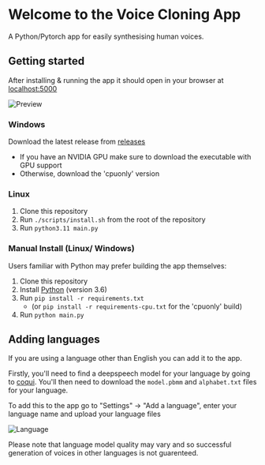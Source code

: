 # Welcome to the Voice Cloning App

A Python/Pytorch app for easily synthesising human voices.

## Getting started

After installing & running the app it should open in your browser at [localhost:5000](http://localhost:5000/)

![Preview](images/preview.PNG "Preview")

### Windows

Download the latest release from [releases](https://github.com/BenAAndrew/Voice-Cloning-App/releases)

- If you have an NVIDIA GPU make sure to download the executable with GPU support
- Otherwise, download the 'cpuonly' version

### Linux

1. Clone this repository
2. Run `./scripts/install.sh` from the root of the repository
3. Run `python3.11 main.py`

### Manual Install (Linux/ Windows)

Users familiar with Python may prefer building the app themselves:

1. Clone this repository
2. Install [Python](https://www.python.org/) (version 3.6)
3. Run `pip install -r requirements.txt` 
    - (or `pip install -r requirements-cpu.txt` for the 'cpuonly' build)
4. Run `python main.py`


## Adding languages

If you are using a language other than English you can add it to the app.

Firstly, you'll need to find a deepspeech model for your language by going to [coqui](https://coqui.ai/models).
You'll then need to download the `model.pbmm` and `alphabet.txt` files for your language.

To add this to the app go to "Settings" -> "Add a language", enter your language name and upload your language files

![Language](images/language.PNG "Language")

Please note that language model quality may vary and so successful generation of voices in other languages is not guarenteed. 
